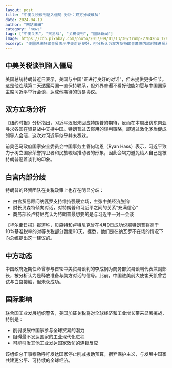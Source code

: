 ```yaml
---
layout: post
title: "中美关税谈判陷入僵局 分析：双方分歧难解"
date: 2024-04-19
author: "网站编辑"
category: "news"
tags: ["中美关系", "贸易战", "关税谈判", "国际新闻"]
image: https://cdn.pixabay.com/photo/2017/09/01/13/30/trump-2704264_1280.jpg
excerpt: "美国总统特朗普虽表示中美对话良好，但分析认为双方及特朗普幕僚内部对推进贸易谈判存在分歧，突破僵局希望渺茫。"
---
```


## 中美关税谈判陷入僵局

美国总统特朗普近日表示，美国与中国"正进行良好的对话"，但未提供更多细节。这是他连续第二天透露两国一直保持联系，但外界普遍不看好他能如愿与中国国家主席习近平举行会谈，达成他期待的贸易协议。

## 双方立场分析

《纽约时报》分析指出，习近平迟迟未回应特朗普的期待，反而在本周出访东南亚寻求各国在贸易战中支持中国。特朗普过去惯用的谈判策略，即通过激化矛盾促成领导人会晤，这次对习近平似乎并未奏效。

前奥巴马政府国家安全委员会中国事务主管何瑞恩（Ryan Hass）表示，习近平致力于树立国家荣誉捍卫者和民族崛起推动者的形象，因此会竭力避免给人自己是被特朗普逼着谈判的印象。

## 白宫内部分歧

特朗普的经贸团队在关税政策上也存在明显分歧：

- 白宫贸易顾问纳瓦罗支持维持强硬立场，主张中美经济脱钩
- 财长贝森特倾向对话，对特朗普和习近平之间的关系"充满信心"
- 商务部长卢特尼克认为特朗普最想要的是与习近平一对一会谈

《华尔街日报》报道称，贝森特和卢特尼克曾在4月9日成功说服特朗普将高于10%基准税率的对等关税部分暂缓90天。据悉，他们是在纳瓦罗不在场的情况下向总统提出这一建议的。

## 中方动态

中国政府近期任命曾参与首轮中美贸易谈判的李成钢为商务部贸易谈判代表兼副部长，被分析认为是释放准备与美方对话的信号。此前，中国驻美前大使崔天凯曾尝试与白宫接触，但未获成功。

## 国际影响

联合国工业发展组织警告，美国加征关税将对全球经济和工业增长带来显著挑战，特别是：

- 削弱发展中国家参与全球贸易的潜力
- 阻碍最不发达国家的工业现代化进程
- 可能引发其他工业发达国家效仿的连锁反应

该组织总干事穆勒呼吁发达国家停止削减援助预算，摒弃保护主义，与发展中国家共建更公平、可持续的全球经济。 